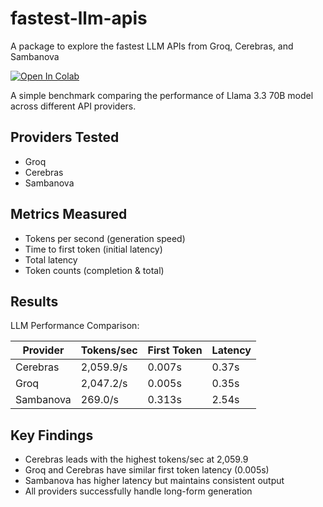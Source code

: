 # fastest-llm-apis

A package to explore the fastest LLM APIs from Groq, Cerebras, and Sambanova

[![Open In Colab](https://colab.research.google.com/assets/colab-badge.svg)]()

A simple benchmark comparing the performance of Llama 3.3 70B model across different API providers.

## Providers Tested
- Groq
- Cerebras
- Sambanova

## Metrics Measured
- Tokens per second (generation speed)
- Time to first token (initial latency)
- Total latency
- Token counts (completion & total)

## Results

LLM Performance Comparison:

| Provider | Tokens/sec | First Token | Latency |
|------------|------------|-------------|---------|
| Cerebras | 2,059.9/s | 0.007s | 0.37s |
| Groq | 2,047.2/s | 0.005s | 0.35s |
| Sambanova | 269.0/s | 0.313s | 2.54s |


## Key Findings
- Cerebras leads with the highest tokens/sec at 2,059.9
- Groq and Cerebras have similar first token latency (0.005s)
- Sambanova has higher latency but maintains consistent output
- All providers successfully handle long-form generation

